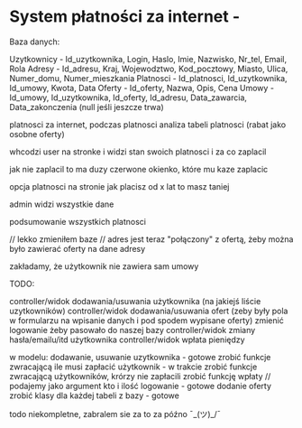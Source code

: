 # System płatności za internet - 

Baza danych:

Uzytkownicy - Id_uzytkownika, Login, Haslo, Imie, Nazwisko, Nr_tel, Email, Rola
Adresy - Id_adresu, Kraj, Wojewodztwo, Kod_pocztowy, Miasto, Ulica, Numer_domu, Numer_mieszkania
Platnosci - Id_platnosci, Id_uzytkownika, Id_umowy, Kwota, Data
Oferty - Id_oferty, Nazwa, Opis, Cena
Umowy - Id_umowy, Id_uzytkownika, Id_oferty, Id_adresu, Data_zawarcia, Data_zakonczenia (null jeśli jeszcze trwa)

platnosci za internet, podczas platnosci analiza tabeli platnosci
(rabat jako osobne oferty)

whcodzi user na stronke i widzi stan swoich platnosci i za co zaplacil

jak nie zaplacil to ma duzy czerwone okienko, które mu kaze zaplacic

opcja platnosci na stronie
jak placisz od x lat to masz taniej

admin widzi wszystkie dane

podsumowanie wszystkich platnosci


// lekko zmieniłem baze
// adres jest teraz "połączony" z ofertą, żeby można było zawierać oferty na dane adresy

zakładamy, że użytkownik nie zawiera sam umowy

TODO:

controller/widok dodawania/usuwania użytkownika (na jakiejś liście uzytkowników) 
controller/widok dodawania/usuwania ofert (zeby były pola w formularzu na wpisanie danych i pod spodem wypisane oferty)
zmienić logowanie żeby pasowało do naszej bazy
controller/widok zmiany hasła/emailu/itd użytkownika
controller/widok wpłata pieniędzy

w modelu:
dodawanie, usuwanie uzytkownika - gotowe
zrobić funkcje zwracającą ile musi zapłacić użytkownik - w trakcie
zrobić funkcje zwracającą użytkowników, krórzy nie zapłacili
zrobić funkcję wpłaty       // podajemy jako argument kto i ilość
logowanie - gotowe
dodanie oferty
zrobić klasy dla każdej tabeli z bazy - gotowe



todo niekompletne, zabralem sie za to za późno ¯\_(ツ)_/¯





